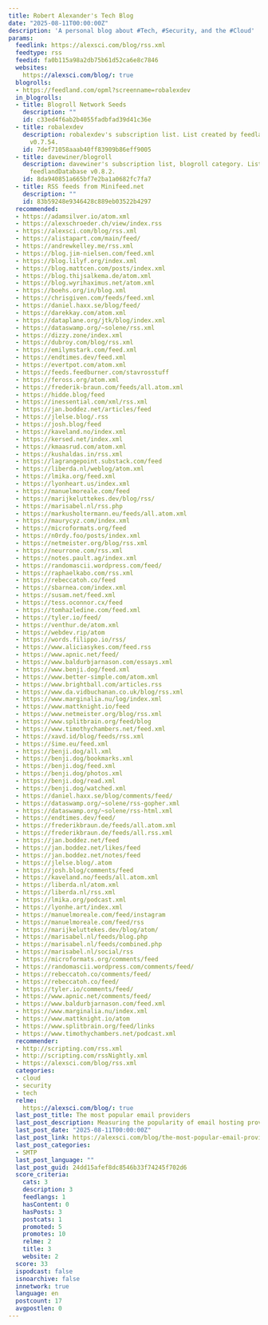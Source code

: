 ```yaml
---
title: Robert Alexander's Tech Blog
date: "2025-08-11T00:00:00Z"
description: 'A personal blog about #Tech, #Security, and the #Cloud'
params:
  feedlink: https://alexsci.com/blog/rss.xml
  feedtype: rss
  feedid: fa0b115a98a2db75b61d52ca6e8c7846
  websites:
    https://alexsci.com/blog/: true
  blogrolls:
  - https://feedland.com/opml?screenname=robalexdev
  in_blogrolls:
  - title: Blogroll Network Seeds
    description: ""
    id: c33ed4f6ab2b4055fadbfad39d41c36e
  - title: robalexdev
    description: robalexdev's subscription list. List created by feedlandDatabase
      v0.7.54.
    id: 7def71058aaab40ff83909b86eff9005
  - title: davewiner/blogroll
    description: davewiner's subscription list, blogroll category. List created by
      feedlandDatabase v0.8.2.
    id: 8da940851a665bf7e2ba1a0682fc7fa7
  - title: RSS feeds from Minifeed.net
    description: ""
    id: 83b59248e9346428c889eb03522b4297
  recommended:
  - https://adamsilver.io/atom.xml
  - https://alexschroeder.ch/view/index.rss
  - https://alexsci.com/blog/rss.xml
  - https://alistapart.com/main/feed/
  - https://andrewkelley.me/rss.xml
  - https://blog.jim-nielsen.com/feed.xml
  - https://blog.lilyf.org/index.xml
  - https://blog.mattcen.com/posts/index.xml
  - https://blog.thijsalkema.de/atom.xml
  - https://blog.wyrihaximus.net/atom.xml
  - https://boehs.org/in/blog.xml
  - https://chrisgiven.com/feeds/feed.xml
  - https://daniel.haxx.se/blog/feed/
  - https://darekkay.com/atom.xml
  - https://dataplane.org/jtk/blog/index.xml
  - https://dataswamp.org/~solene/rss.xml
  - https://dizzy.zone/index.xml
  - https://dubroy.com/blog/rss.xml
  - https://emilymstark.com/feed.xml
  - https://endtimes.dev/feed.xml
  - https://evertpot.com/atom.xml
  - https://feeds.feedburner.com/stavrosstuff
  - https://feross.org/atom.xml
  - https://frederik-braun.com/feeds/all.atom.xml
  - https://hidde.blog/feed
  - https://inessential.com/xml/rss.xml
  - https://jan.boddez.net/articles/feed
  - https://jlelse.blog/.rss
  - https://josh.blog/feed
  - https://kaveland.no/index.xml
  - https://kersed.net/index.xml
  - https://kmaasrud.com/atom.xml
  - https://kushaldas.in/rss.xml
  - https://lagrangepoint.substack.com/feed
  - https://liberda.nl/weblog/atom.xml
  - https://lmika.org/feed.xml
  - https://lyonheart.us/index.xml
  - https://manuelmoreale.com/feed
  - https://marijkeluttekes.dev/blog/rss/
  - https://marisabel.nl/rss.php
  - https://markusholtermann.eu/feeds/all.atom.xml
  - https://maurycyz.com/index.xml
  - https://microformats.org/feed
  - https://n0rdy.foo/posts/index.xml
  - https://netmeister.org/blog/rss.xml
  - https://neurrone.com/rss.xml
  - https://notes.pault.ag/index.xml
  - https://randomascii.wordpress.com/feed/
  - https://raphaelkabo.com/rss.xml
  - https://rebeccatoh.co/feed
  - https://sbarnea.com/index.xml
  - https://susam.net/feed.xml
  - https://tess.oconnor.cx/feed
  - https://tomhazledine.com/feed.xml
  - https://tyler.io/feed/
  - https://venthur.de/atom.xml
  - https://webdev.rip/atom
  - https://words.filippo.io/rss/
  - https://www.aliciasykes.com/feed.rss
  - https://www.apnic.net/feed/
  - https://www.baldurbjarnason.com/essays.xml
  - https://www.benji.dog/feed.xml
  - https://www.better-simple.com/atom.xml
  - https://www.brightball.com/articles.rss
  - https://www.da.vidbuchanan.co.uk/blog/rss.xml
  - https://www.marginalia.nu/log/index.xml
  - https://www.mattknight.io/feed
  - https://www.netmeister.org/blog/rss.xml
  - https://www.splitbrain.org/feed/blog
  - https://www.timothychambers.net/feed.xml
  - https://xavd.id/blog/feeds/rss.xml
  - https://šime.eu/feed.xml
  - https://benji.dog/all.xml
  - https://benji.dog/bookmarks.xml
  - https://benji.dog/feed.xml
  - https://benji.dog/photos.xml
  - https://benji.dog/read.xml
  - https://benji.dog/watched.xml
  - https://daniel.haxx.se/blog/comments/feed/
  - https://dataswamp.org/~solene/rss-gopher.xml
  - https://dataswamp.org/~solene/rss-html.xml
  - https://endtimes.dev/feed/
  - https://frederikbraun.de/feeds/all.atom.xml
  - https://frederikbraun.de/feeds/all.rss.xml
  - https://jan.boddez.net/feed
  - https://jan.boddez.net/likes/feed
  - https://jan.boddez.net/notes/feed
  - https://jlelse.blog/.atom
  - https://josh.blog/comments/feed
  - https://kaveland.no/feeds/all.atom.xml
  - https://liberda.nl/atom.xml
  - https://liberda.nl/rss.xml
  - https://lmika.org/podcast.xml
  - https://lyonhe.art/index.xml
  - https://manuelmoreale.com/feed/instagram
  - https://manuelmoreale.com/feed/rss
  - https://marijkeluttekes.dev/blog/atom/
  - https://marisabel.nl/feeds/blog.php
  - https://marisabel.nl/feeds/combined.php
  - https://marisabel.nl/social/rss
  - https://microformats.org/comments/feed
  - https://randomascii.wordpress.com/comments/feed/
  - https://rebeccatoh.co/comments/feed/
  - https://rebeccatoh.co/feed/
  - https://tyler.io/comments/feed/
  - https://www.apnic.net/comments/feed/
  - https://www.baldurbjarnason.com/feed.xml
  - https://www.marginalia.nu/index.xml
  - https://www.mattknight.io/atom
  - https://www.splitbrain.org/feed/links
  - https://www.timothychambers.net/podcast.xml
  recommender:
  - http://scripting.com/rss.xml
  - http://scripting.com/rssNightly.xml
  - https://alexsci.com/blog/rss.xml
  categories:
  - cloud
  - security
  - tech
  relme:
    https://alexsci.com/blog/: true
  last_post_title: The most popular email providers
  last_post_description: Measuring the popularity of email hosting providers
  last_post_date: "2025-08-11T00:00:00Z"
  last_post_link: https://alexsci.com/blog/the-most-popular-email-providers/
  last_post_categories:
  - SMTP
  last_post_language: ""
  last_post_guid: 24dd15afef8dc8546b33f74245f702d6
  score_criteria:
    cats: 3
    description: 3
    feedlangs: 1
    hasContent: 0
    hasPosts: 3
    postcats: 1
    promoted: 5
    promotes: 10
    relme: 2
    title: 3
    website: 2
  score: 33
  ispodcast: false
  isnoarchive: false
  innetwork: true
  language: en
  postcount: 17
  avgpostlen: 0
---
```

